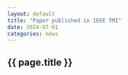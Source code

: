 ```yaml
---
layout: default
title: "Paper published in IEEE TMI"
date: 2024-07-01
categories: news
---
```


<div class="news-content reveal">
    <h2 class="gradient-text">{{ page.title }}</h2>
</div>


